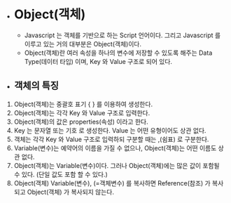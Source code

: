 - # Object(객체)
  - Javascript 는 객체를 기반으로 하는 Script 언어이다. 그리고 Javascript 를 이루고 있는 거의 대부분은 Object(객체)이다.
  - Object(객체)란 여러 속성을 하나의 변수에 저장할 수 있도록 해주는 Data Type(데이터 타입) 이며, Key 와 Value 구조로 되어 있다.
- ## 객체의 특징
 1. Object(객체)는 중괄호 표기 { } 를 이용하여 생성한다.
 2. Object(객체)는 각각 Key 와 Value 구조로 입력한다.
 3. Object(객체)의 값은 properties(속성) 이라고 한다.
 4. Key 는 문자열 또는 기호 로 생성한다. Value 는 어떤 유형이어도 상관 없다.
 5. 객체는 각각 Key 와 Value 구조로 입력하되 구분할 때는 ,(쉼표) 로 구분한다.
 6. Variable(변수)는 예약어의 이름을 가질 수 없으나, Object(객체)는 어떤 이름도 상관 없다.
 7. Object(객체)는 Variable(변수)이다. 그러나 Object(객체)에는 많은 값이 포함될 수 있다. (단일 값도 포함 할 수 있다.)
 8. Object(객체) Variable(변수), (=객체변수) 를 복사하면 Reference(참조) 가 복사되고 Object(객체) 가 복사되지 않는다.
